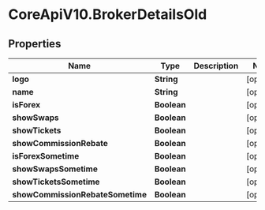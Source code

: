 # CoreApiV10.BrokerDetailsOld

## Properties
Name | Type | Description | Notes
------------ | ------------- | ------------- | -------------
**logo** | **String** |  | [optional] 
**name** | **String** |  | [optional] 
**isForex** | **Boolean** |  | [optional] 
**showSwaps** | **Boolean** |  | [optional] 
**showTickets** | **Boolean** |  | [optional] 
**showCommissionRebate** | **Boolean** |  | [optional] 
**isForexSometime** | **Boolean** |  | [optional] 
**showSwapsSometime** | **Boolean** |  | [optional] 
**showTicketsSometime** | **Boolean** |  | [optional] 
**showCommissionRebateSometime** | **Boolean** |  | [optional] 


